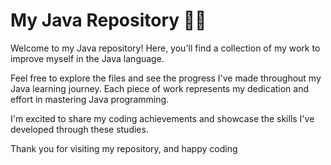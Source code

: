 # My Java Repository 🎯🔋

Welcome to my Java repository! Here, you'll find a collection of my work to improve myself in the Java language.

Feel free to explore the files and see the progress I've made throughout my Java learning journey. Each piece of work represents my dedication and effort in mastering Java programming.

I'm excited to share my coding achievements and showcase the skills I've developed through these studies.

Thank you for visiting my repository, and happy coding 

